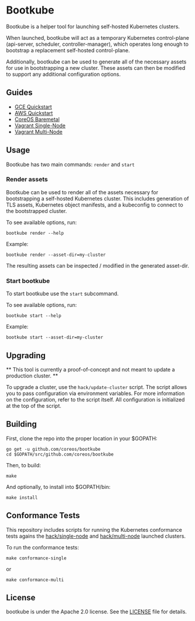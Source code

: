 # Bootkube

Bootkube is a helper tool for launching self-hosted Kubernetes clusters.

When launched, bootkube will act as a temporary Kubernetes control-plane (api-server, scheduler, controller-manager), which operates long enough to bootstrap a replacement self-hosted control-plane.

Additionally, bootkube can be used to generate all of the necessary assets for use in bootstrapping a new cluster. These assets can then be modified to support any additional configuration options.

## Guides

* [GCE Quickstart](hack/quickstart/quickstart-gce.md)
* [AWS Quickstart](hack/quickstart/quickstart-aws.md)
* [CoreOS Baremetal](https://github.com/coreos/coreos-baremetal/blob/master/Documentation/bootkube.md)
* [Vagrant Single-Node](hack/single-node/README.md)
* [Vagrant Multi-Node](hack/multi-node/README.md)

## Usage

Bootkube has two main commands: `render` and `start`

### Render assets

Bootkube can be used to render all of the assets necessary for bootstrapping a self-hosted Kubernetes cluster. This includes generation of TLS assets, Kubernetes object manifests, and a kubeconfig to connect to the bootstrapped cluster.

To see available options, run:

```
bootkube render --help
```

Example:

```
bootkube render --asset-dir=my-cluster
```

The resulting assets can be inspected / modified in the generated asset-dir.

### Start bootkube

To start bootkube use the `start` subcommand.

To see available options, run:

```
bootkube start --help
```

Example:

```
bootkube start --asset-dir=my-cluster
```

## Upgrading

** This tool is currently a proof-of-concept and not meant to update a production cluster. **

To upgrade a cluster, use the `hack/update-cluster` script. The script allows you to pass configuration via
environment variables. For more information on the configuration, refer to the script itself. All configuration
is initialized at the top of the script.

## Building

First, clone the repo into the proper location in your $GOPATH:

```
go get -u github.com/coreos/bootkube
cd $GOPATH/src/github.com/coreos/bootkube
```

Then, to build:

```
make
```

And optionally, to install into $GOPATH/bin:

```
make install
```

## Conformance Tests

This repository includes scripts for running the Kubernetes conformance tests agains the [hack/single-node](hack/single-node) and [hack/multi-node](hack/multi-node) launched clusters.

To run the conformance tests:

```
make conformance-single
```

or

```
make conformance-multi
```

## License

bootkube is under the Apache 2.0 license. See the [LICENSE](LICENSE) file for details.
